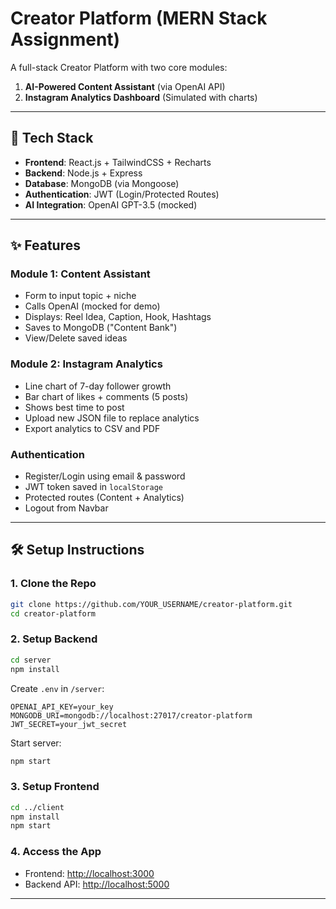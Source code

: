 # Creator Platform (MERN Stack Assignment)

A full-stack Creator Platform with two core modules:

1. **AI-Powered Content Assistant** (via OpenAI API)
2. **Instagram Analytics Dashboard** (Simulated with charts)

---

## 🚀 Tech Stack

* **Frontend**: React.js + TailwindCSS + Recharts
* **Backend**: Node.js + Express
* **Database**: MongoDB (via Mongoose)
* **Authentication**: JWT (Login/Protected Routes)
* **AI Integration**: OpenAI GPT-3.5 (mocked)

---

## ✨ Features

### Module 1: Content Assistant

* Form to input topic + niche
* Calls OpenAI (mocked for demo)
* Displays: Reel Idea, Caption, Hook, Hashtags
* Saves to MongoDB ("Content Bank")
* View/Delete saved ideas

### Module 2: Instagram Analytics

* Line chart of 7-day follower growth
* Bar chart of likes + comments (5 posts)
* Shows best time to post
* Upload new JSON file to replace analytics
* Export analytics to CSV and PDF

### Authentication

* Register/Login using email & password
* JWT token saved in `localStorage`
* Protected routes (Content + Analytics)
* Logout from Navbar

---

## 🛠 Setup Instructions

### 1. Clone the Repo

```bash
git clone https://github.com/YOUR_USERNAME/creator-platform.git
cd creator-platform
```

### 2. Setup Backend

```bash
cd server
npm install
```

Create `.env` in `/server`:

```env
OPENAI_API_KEY=your_key
MONGODB_URI=mongodb://localhost:27017/creator-platform
JWT_SECRET=your_jwt_secret
```

Start server:

```bash
npm start
```

### 3. Setup Frontend

```bash
cd ../client
npm install
npm start
```

### 4. Access the App

* Frontend: [http://localhost:3000](http://localhost:3000)
* Backend API: [http://localhost:5000](http://localhost:5000)

---
